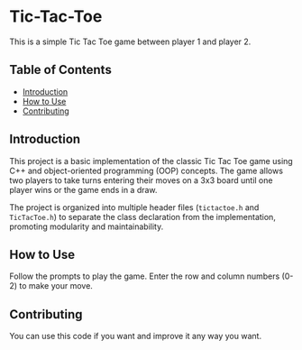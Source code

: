 # Tic-Tac-Toe
This is a simple Tic Tac Toe game between player 1 and player 2.

## Table of Contents

- [Introduction](#introduction)
- [How to Use](#how-to-use)
- [Contributing](#contributing)

## Introduction

This project is a basic implementation of the classic Tic Tac Toe game using C++ and object-oriented programming (OOP) concepts. The game allows two players to take turns entering their moves on a 3x3 board until one player wins or the game ends in a draw.

The project is organized into multiple header files (`tictactoe.h` and `TicTacToe.h`) to separate the class declaration from the implementation, promoting modularity and maintainability.

## How to Use
Follow the prompts to play the game. Enter the row and column numbers (0-2) to make your move.
## Contributing
You can use this code if you want and improve it any way you want.
